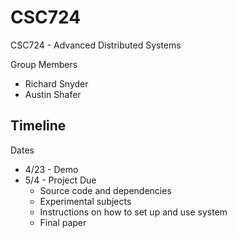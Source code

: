 # CSC724

CSC724 - Advanced Distributed Systems

Group Members
* Richard Snyder
* Austin Shafer

## Timeline

Dates
* 4/23 - Demo
* 5/4 - Project Due
    * Source code and dependencies
    * Experimental subjects
    * Instructions on how to set up and use system
    * Final paper